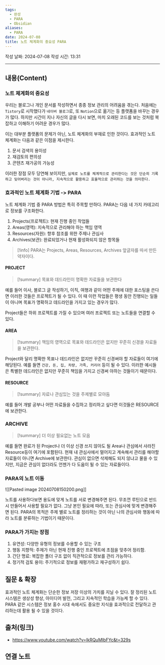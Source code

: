 ```yaml
---
tags:
  - 완성
  - PARA
  - Obsidian
aliases:
  - PARA
date: 2024-07-08
title: 노트 체계화의 중요성 PARA
---
```

작성 날짜: 2024-07-08
작성 시간: 13:31

----
## 내용(Content)

### 노트 체계화의 중요성

우리는 블로그나 개인 문서를 작성하면서 종종 정보 관리의 어려움을 겪는다. 처음에는 `Tistory`로 시작했다가 `네이버 블로그`로, 또 `Notion`으로 옮기는 등 플랫폼을 바꾸는 경우가 많다. 하지만 시간이 지나 자신의 글을 다시 보면, 마치 오래된 코드를 보는 것처럼 복잡하고 이해하기 어려운 경우가 많다.

이는 대부분 플랫폼의 문제가 아닌, 노트 체계화의 부재로 인한 것이다. 효과적인 노트 체계화는 다음과 같은 이점을 제시한다.

1. 문서 검색의 용이성
2. 재검토의 편의성
3. 콘텐츠 재가공의 가능성


이러한 장점 모두 당연해 보이지만, `실제로 노트를 체계적으로 관리한다는 것은 단순히 기록하고 잊어버리는 것이 아니라, 지속적으로 활용하고 효율적으로 관리하는 것을 의미한다.` 

### 효과적인 노트 체계화 기법 -> PARA

노트 체계화 기법 중 PARA 방법은 특히 주목할 만하다. PARA는 다음 네 가지 카테고리로 정보를 구조화한다.

1. Projects(프로젝트): 현재 진행 중인 작업들
2. Areas(영역): 지속적으로 관리해야 하는 책임 영역
3. Resources(자원): 향후 참조를 위한 주제나 관심사
4. Archives(보관): 완료되었거나 현재 활성화되지 않은 항목들

>[!info]
>PARA는 Projects, Areas, Resources, Archives 앞글자를 따서 만든 약자이다.

#### PROJECT

>[!summary]
>목표와 데드라인이 명확한 자료들을 보관한다

예를 들어 이사, 블로그 글 작성하기, 이직, 여행과 같이 어떤 주제에 대한 포스팅을 쓴다면 이러한 것들은 프로젝트가 될 수 있다. 이 때 이런 작업들은 평생 동안 진행되는 일들이 아니며 목표가 명확하고 데드라인을 가지고 있는 경우가 많다. 

Project들은 하위 프로젝트를 가질 수 있으며 여러 프로젝트 또는 노트들을 연결할 수 있다.

#### AREA

>[!summary]
>책임의 영역으로 목표와 데드라인은 없지만 꾸준히 신경쓸 자료들을 보관한다.

Project와 달리 명확한 목표나 데드라인은 없지만 꾸준히 신경써야 할 자료들이 여기에 해당된다. 예를 들면 `건강, 돈, 집, 차량, 가족, 커리어` 등이 될 수 있다. 이러한 예시들은 특별한 데드라인은 없지만 꾸준히 책임을 가지고 신경써 야하는 것들이기 때문이다.

#### RESOURCE

>[!summary]
>자료나 관심있는 것을 주제별로 모아둠

예를 들어 개발 공부나 어떤 자료들을 수집하고 정리하고 싶다면 이것들은 RESOURCE에 보관한다.


### ARCHIVE

>[!summary]
>더 이상 필요없는 노트 모음

예를 들면 완료가 된 Project나 더 이상 신경 쓰지 않아도 될 Area나 관심에서 사라진 Resource등이 여기에 포함된다. 현재 내 관심사에서 멀어지고 계속해서 관리를 해야할 자료들이 아니면 Archive에 보관한다. 관심이 없으면 삭제해도 되지 않냐고 물을 수 있지만, 지금은 관심이 없더라도 언젠가 다 도움이 될 수 있는 자료들이다.

### PARA의 노트 이동

![[Pasted image 20240708150200.png]]

노트를 사용하다보면 용도에 맞게 노트를 서로 변경해주면 된다. 무조껀 루틴으로 반드시 만들어서 사용할 필요가 없다. 그냥 본인 필요에 따라, 또는 관심사에 맞게 변경해주면 된다. PARA의 목적은 주제 별로 노트를 정리하는 것이 아닌 나의 관심사와 행동에 따라 노트를 분류하는 기법이기 때문이다.

### PARA가 가지는 장점

1. 유연성: 다양한 유형의 정보를 수용할 수 있는 구조
2. 행동 지향적: 주제가 아닌 현재 진행 중인 프로젝트에 초점을 맞추어 정리함.
3. 간단 명료: 복잡한 폴더 구조 없이 직관적으로 정보를 관리 가능하다.
4. 정기적 검토 용이: 주기적으로 정보를 재평가하고 재구성하기 쉽다.

## 질문 & 확장

효과적인 노트 체계화는 단순한 정보 저장 이상의 가치를 지닐 수 있다. 잘 정리된 노트 시스템은 생상성 향상, 아이디어 발전, 그리고 지속적인 학습을 가능케 할 수 있다. PARA 같은 시스템은 정보 홍수 시대 속에서도 중요한 지식을 효과적으로 전달하고 관리하는데 활용 될 수 있을 것이다.

## 출처(링크)

- https://www.youtube.com/watch?v=lkRQuMIbFYc&t=329s

## 연결 노트